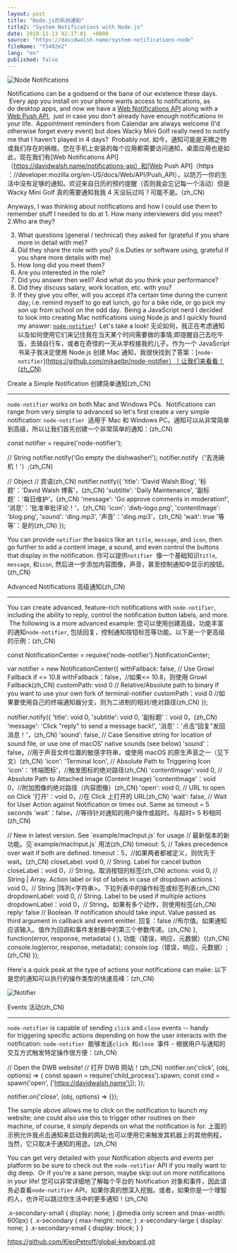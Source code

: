 ```yaml
---
layout: post
title: "Node.js的系统通知"
title2: "System Notifications with Node.js"
date: 2018-11-13 02:17:01  +0800
source: "https://davidwalsh.name/system-notifications-node"
fileName: "f5402e2"
lang: "en"
published: false
---
```


![Node Notifications](https://davidwalsh.name/demo/node-notifier.png)

Notifications can be a godsend or the bane of our existence these days.  Every app you install on your phone wants access to notifications, as do desktop apps, and now we have a [Web Notifications API](https://davidwalsh.name/notifications-api) along with a [Web Push API](https://developer.mozilla.org/en-US/docs/Web/API/Push_API),  just in case you don't already have enough notifications in your life.  Appointment reminders from Calendar are always welcome (I'd otherwise forget every event) but does Wacky Mini Golf really need to notify me that I haven't played in 4 days?  Probably not.
如今，通知可能是天赐之物或我们存在的祸根。您在手机上安装的每个应用都需要访问通知，桌面应用也是如此，现在我们有[Web Notifications API]（https://davidwalsh.name/notifications-api）和[Web Push API]（https ：//developer.mozilla.org/en-US/docs/Web/API/Push_API），以防万一你的生活中没有足够的通知。欢迎来自日历的预约提醒（否则我会忘记每一个活动）但是 Wacky Mini Golf 真的需要通知我我 4 天没玩过吗？可能不是。(zh_CN)

Anyways, I was thinking about notifications and how I could use them to remember stuff I needed to do at 1. How many interviewers did you meet?
2.Who are they?

3. What questions (general / technical) they asked for (grateful if you share more in detail with me)?
4. Did they share the role with you? (i.e.Duties or software using, grateful if you share more details with me)
5. How long did you meet them?
6. Are you interested in the role?
7. Did you answer then well? And what do you think your performance?
8. Did they discuss salary, work location, etc. with you?
9. If they give you offer, will you accept it?a certain time during the current day; i.e. remind myself to go eat lunch, go for a bike ride, or go pick my son up from school on the odd day.  Being a JavaScript nerd I decided to look into creating Mac notifications using Node.js and I quickly found my answer: [`node-notifier`](https://github.com/mikaelbr/node-notifier)!  Let's take a look!
   无论如何，我正在考虑通知以及如何使用它们来记住我在当天某个时间需要做的事情;即提醒自己去吃午饭，去骑自行车，或者在奇怪的一天从学校接我的儿子。作为一个 JavaScript 书呆子我决定使用 Node.js 创建 Mac 通知，我很快找到了答案：[`node-notifier`](https://github.com/mikaelbr/node-notifier）！让我们来看看！(zh_CN)

Create a Simple Notification
创建简单通知(zh_CN)

---

`node-notifier` works on both Mac and Windows PCs.  Notifications can range from very simple to advanced so let's first create a very simple notification:
`node-notifier`  适用于 Mac 和 Windows PC。通知可以从非常简单到高级，所以让我们首先创建一个非常简单的通知：(zh_CN)

const notifier = require('node-notifier');

// String
notifier.notify('Go empty the dishwasher!');
notifier.notify（'去洗碗机！'）;(zh_CN)

// Object
// 宾语(zh_CN)
notifier.notify({
'title': 'David Walsh Blog',
'标题'：'David Walsh 博客'，(zh_CN)
'subtitle': 'Daily Maintenance',
'副标题'：'每日维护'，(zh_CN)
'message': 'Go approve comments in moderation!',
'消息'：'批准审批评论！'，(zh_CN)
'icon': 'dwb-logo.png',
'contentImage': 'blog.png',
'sound': 'ding.mp3',
'声音'：'ding.mp3'，(zh_CN)
'wait': true
'等等'：是的(zh_CN)
});

You can provide `notifier` the basics like an `title`, `message`, and `icon`, then go further to add a content image, a sound, and even control the buttons that display in the notification.
你可以提供`notifier`  像一个基础知识`title`, `message`, 和`icon`, 然后进一步添加内容图像，声音，甚至控制通知中显示的按钮。(zh_CN)

Advanced Notifications
高级通知(zh_CN)

---

You can create advanced, feature-rich notifications with `node-notifier`, including the ability to reply, control the notification button labels, and more.  The following is a more advanced example:
您可以使用创建高级，功能丰富的通知`node-notifier`, 包括回复，控制通知按钮标签等功能。以下是一个更高级的示例：(zh_CN)

const NotificationCenter = require('node-notifier').NotificationCenter;

var notifier = new NotificationCenter({
withFallback: false, // Use Growl Fallback if <= 10.8
withFallback：false，//如果<= 10.8，则使用 Growl Fallback(zh_CN)
customPath: void 0 // Relative/Absolute path to binary if you want to use your own fork of terminal-notifier
customPath：void 0 //如果要使用自己的终端通知器分支，则为二进制的相对/绝对路径(zh_CN)
});

notifier.notify({
'title': void 0,
'subtitle': void 0,
'副标题'：void 0，(zh_CN)
'message': 'Click "reply" to send a message back!',
'消息'：'点击“回复”发回消息！'，(zh_CN)
'sound': false, // Case Sensitive string for location of sound file, or use one of macOS' native sounds (see below)
'sound'：false，//用于声音文件位置的敏感字符串，或使用 macOS 的原生声音之一（见下文）(zh_CN)
'icon': 'Terminal Icon', // Absolute Path to Triggering Icon
'icon'：'终端图标'，//触发图标的绝对路径(zh_CN)
'contentImage': void 0, // Absolute Path to Attached Image (Content Image)
'contentImage'：void 0，//附加图像的绝对路径（内容图像）(zh_CN)
'open': void 0, // URL to open on Click
'打开'：void 0，//在 Click 上打开的 URL(zh_CN)
'wait': false, // Wait for User Action against Notification or times out. Same as timeout = 5 seconds
'wait'：false，//等待针对通知的用户操作或超时。与超时= 5 秒相同(zh_CN)

// New in latest version. See \`example/macInput.js\` for usage
// 最新版本的新功能。见\`example/macInput.js\` 用法(zh_CN)
timeout: 5, // Takes precedence over wait if both are defined.
timeout：5，//如果两者都被定义，则优先于 wait。(zh_CN)
closeLabel: void 0, // String. Label for cancel button
closeLabel：void 0，// String。取消按钮的标签(zh_CN)
actions: void 0, // String | Array<String>. Action label or list of labels in case of dropdown
actions：void 0，// String |阵列<字符串>。下拉列表中的操作标签或标签列表(zh_CN)
dropdownLabel: void 0, // String. Label to be used if multiple actions
dropdownLabel：void 0，// String。如果有多个动作，则使用标签(zh_CN)
reply: false // Boolean. If notification should take input. Value passed as third argument in callback and event emitter.
回复：false //布尔值。如果通知应该输入。值作为回调和事件发射器中的第三个参数传递。(zh_CN)
}, function(error, response, metadata) {
}, 功能（错误，响应，元数据）{(zh_CN)
console.log(error, response, metadata);
console.log（错误，响应，元数据）;(zh_CN)
});

Here's a quick peak at the type of actions your notifications can make:
以下是您的通知可以执行的操作类型的快速高峰：(zh_CN)

![Notifier](https://davidwalsh.name/demo/notifier-example.gif)

Events
活动(zh_CN)

---

`node-notifier` is capable of sending `click` and `close` events -- handy for triggering specific actions depending on how the user interacts with the notification:
`node-notifier`  能够发送`click`  和`close`  事件 - 根据用户与通知的交互方式触发特定操作很方便：(zh_CN)

// Open the DWB website!
// 打开 DWB 网站！(zh_CN)
notifier.on('click', (obj, options) => {
const spawn = require('child_process').spawn;
const cmd = spawn('open', \['https://davidwalsh.name'\]);
});

notifier.on('close', (obj, options) => {});

The sample above allows me to click on the notification to launch my website; one could also use this to trigger other routines on their machine, of course, it simply depends on what the notification is for.
上面的示例允许我点击通知来启动我的网站;也可以使用它来触发其机器上的其他例程，当然，它只取决于通知的用途。(zh_CN)

You can get very detailed with your Notification objects and events per platform so be sure to check out the `node-notifier` API if you really want to dig deep.  Or if you're a sane person, maybe skip out on more notifications in your life!
您可以非常详细地了解每个平台的 Notification 对象和事件，因此请务必查看`node-notifier` API，如果你真的想深入挖掘。或者，如果你是一个理智的人，也许可以跳过你生活中的更多通知！(zh_CN)

.x-secondary-small { display: none; } @media only screen and (max-width: 600px) { .x-secondary { max-height: none; } .x-secondary-large { display: none; } .x-secondary-small { display: block; } }

https://github.com/KleoPetroff/global-keyboard.git

